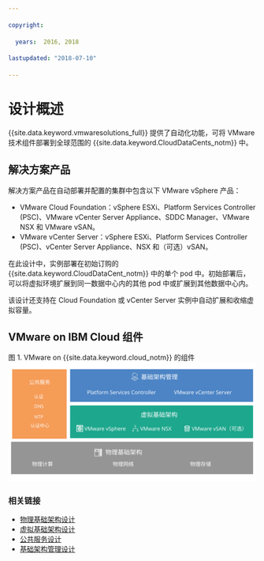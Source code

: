 ```yaml
---

copyright:

  years:  2016, 2018

lastupdated: "2018-07-10"

---
```

# 设计概述

{{site.data.keyword.vmwaresolutions_full}} 提供了自动化功能，可将 VMware 技术组件部署到全球范围的 {{site.data.keyword.CloudDataCents_notm}} 中。

## 解决方案产品

解决方案产品在自动部署并配置的集群中包含以下 VMware vSphere 产品：
* VMware Cloud Foundation：vSphere ESXi、Platform Services Controller (PSC)、VMware vCenter Server Appliance、SDDC Manager、VMware NSX 和 VMware vSAN。
* VMware vCenter Server：vSphere ESXi、Platform Services Controller (PSC)、vCenter Server Appliance、NSX 和（可选）vSAN。

在此设计中，实例部署在初始订购的 {{site.data.keyword.CloudDataCent_notm}} 中的单个 pod 中。初始部署后，可以将虚拟环境扩展到同一数据中心内的其他 pod 中或扩展到其他数据中心内。

该设计还支持在 Cloud Foundation 或 vCenter Server 实例中自动扩展和收缩虚拟容量。

## VMware on IBM Cloud 组件

图 1. VMware on {{site.data.keyword.cloud_notm}} 的组件
![VMware on {{site.data.keyword.cloud_notm}} 的组件](design_overview.svg "该解决方案包括物理基础架构、虚拟基础架构、基础架构管理和公共服务。")

### 相关链接

* [物理基础架构设计](design_physicalinfrastructure.html)
* [虚拟基础架构设计](design_virtualinfrastructure.html)
* [公共服务设计](design_commonservice.html)
* [基础架构管理设计](design_infrastructuremgmt.html)
